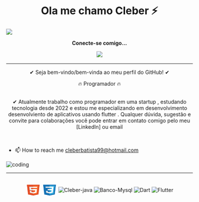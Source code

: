  <h1 align="center">Ola me chamo Cleber &#9889</h1>
  
 <img src="https://t3.ftcdn.net/jpg/03/18/60/62/360_F_318606217_Hk8jo2MVoI33SQOkYrfOF929J7JgIP0P.jpg" align="center" width="900" >
    <p align= "center"> <b>Conecte-se comigo...</b> </p>
 
<div align="center"> <a href="https://www.linkedin.com/in/cleber-batista-bab520200/?locale=en_US" target="_blank" rel="noreferrer"><img src="https://user-images.githubusercontent.com/69852246/231045211-65e3421e-906e-42b4-a15f-a2f4d60b1ffd.png"/></a></div>

--------------------------------

 <p align= "center">✔ Seja bem-vindo/bem-vinda ao meu perfil do GitHub! ✔</p>
 <div align="center">&#128293; Programador &#128293;</div>
 <br>
 
   <p align= "center">✔ Atualmente trabalho como programador em uma startup , estudando tecnologia desde  2022 e estou me especializando em desenvolvimento desenvolviento de aplicativos usando flutter . Qualquer dúvida, sugestão e convite para colaborações você pode entrar em contato comigo pelo meu [LinkedIn] ou email </p>

  <br>
  
  - 📫 How to reach me cleberbatista99@hotmail.com

 <img width="400" align="center" alt="coding" src="https://www.lambdatest.com/resources/images/news24.gif">
 
 --------------------------------

 <div style="display: inline_block" align="center"><br>    
  <img align="center" alt="Cleber-HTML" height="30" width="40" src="https://raw.githubusercontent.com/devicons/devicon/master/icons/html5/html5-original.svg">
  <img align="center" alt="Cleber-CSS" height="30" width="40" src="https://raw.githubusercontent.com/devicons/devicon/master/icons/css3/css3-original.svg">
  <img align="center" alt="Cleber-java" height="30" width="40" src="https://cdn.jsdelivr.net/gh/devicons/devicon/icons/java/java-original.svg">
  <img align="center" alt="Banco-Mysql" height="30" width="40" src="https://cdn.jsdelivr.net/gh/devicons/devicon/icons/mysql/mysql-original-wordmark.svg">
  <img  align="center" alt="Dart" height="30" width="40" src="https://cdn.jsdelivr.net/gh/devicons/devicon/icons/dart/dart-original.svg" />
  <img  align="center" alt="Flutter" height="30" width="40" src="https://cdn.jsdelivr.net/gh/devicons/devicon/icons/flutter/flutter-plain.svg" />        
</div>  
